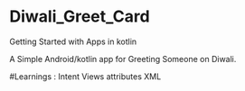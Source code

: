 # Diwali_Greet_Card
Getting Started with Apps in kotlin


A Simple Android/kotlin app for Greeting Someone on Diwali. 

#Learnings : 
Intent
Views
attributes
XML
